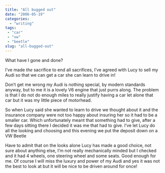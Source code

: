 ```yaml
---
title: "All bugged out"
date: "2006-05-19"
categories:
  - "writing"
tags:
 - "car"
 - "vw"
 - "beetle"
slug: "all-bugged-out"
---
```


<!-- ![Beetle](/images/149532863.jpg) -->

What have I gone and done?

I’ve made _the_ sacrifice to end all sacrifices, I’ve agreed with Lucy to sell my Audi so that we can get a car she can learn to drive in!

Don’t get me wrong my Audi is nothing special, by modern standards anyway, but to me it is a lovely V6 engine that just purrs along. The problem is that I do not do enough miles to really justify having a car let alone that car but it was my little piece of motorhead.

So when Lucy said she wanted to learn to drive we thought about it and the insurance company were not too happy about insuring her so it had to be a smaller car. Which unfortunately meant that something had to give, after a few days sitting there I decided it was me that had to give. I’ve let Lucy do all the looking and choosing and this evening we put the deposit down on a VW Beetle

<!-- ![Photo sharing](/images/149530596.jpg) -->

Have to admit that on the looks alone Lucy has made a good choice, not sure about anything else, I’m not really mechanically minded but I checked and it had 4 wheels, one steering wheel and some seats. Good enough for me.
Of course I will miss the luxury and power of my Audi and yes it was not the best to look at but it will be nice to be driven around for once!
